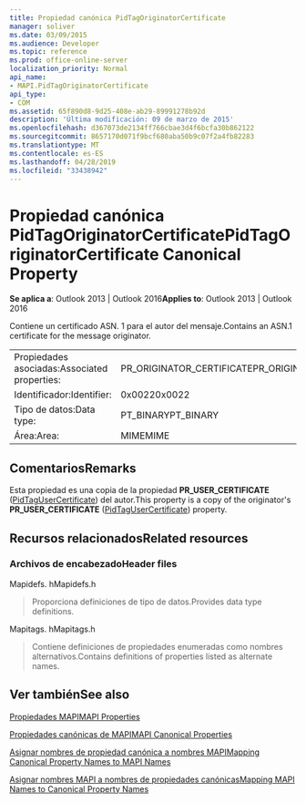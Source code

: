 ```yaml
---
title: Propiedad canónica PidTagOriginatorCertificate
manager: soliver
ms.date: 03/09/2015
ms.audience: Developer
ms.topic: reference
ms.prod: office-online-server
localization_priority: Normal
api_name:
- MAPI.PidTagOriginatorCertificate
api_type:
- COM
ms.assetid: 65f890d8-9d25-408e-ab29-89991278b92d
description: 'Última modificación: 09 de marzo de 2015'
ms.openlocfilehash: d367073de2134ff766cbae3d4f6bcfa30b862122
ms.sourcegitcommit: 8657170d071f9bcf680aba50b9c07f2a4fb82283
ms.translationtype: MT
ms.contentlocale: es-ES
ms.lasthandoff: 04/28/2019
ms.locfileid: "33438942"
---
```

# <a name="pidtagoriginatorcertificate-canonical-property"></a><span data-ttu-id="59b71-103">Propiedad canónica PidTagOriginatorCertificate</span><span class="sxs-lookup"><span data-stu-id="59b71-103">PidTagOriginatorCertificate Canonical Property</span></span>

  
  
<span data-ttu-id="59b71-104">**Se aplica a**: Outlook 2013 | Outlook 2016</span><span class="sxs-lookup"><span data-stu-id="59b71-104">**Applies to**: Outlook 2013 | Outlook 2016</span></span> 
  
<span data-ttu-id="59b71-105">Contiene un certificado ASN. 1 para el autor del mensaje.</span><span class="sxs-lookup"><span data-stu-id="59b71-105">Contains an ASN.1 certificate for the message originator.</span></span>
  
|||
|:-----|:-----|
|<span data-ttu-id="59b71-106">Propiedades asociadas:</span><span class="sxs-lookup"><span data-stu-id="59b71-106">Associated properties:</span></span>  <br/> |<span data-ttu-id="59b71-107">PR_ORIGINATOR_CERTIFICATE</span><span class="sxs-lookup"><span data-stu-id="59b71-107">PR_ORIGINATOR_CERTIFICATE</span></span>  <br/> |
|<span data-ttu-id="59b71-108">Identificador:</span><span class="sxs-lookup"><span data-stu-id="59b71-108">Identifier:</span></span>  <br/> |<span data-ttu-id="59b71-109">0x0022</span><span class="sxs-lookup"><span data-stu-id="59b71-109">0x0022</span></span>  <br/> |
|<span data-ttu-id="59b71-110">Tipo de datos:</span><span class="sxs-lookup"><span data-stu-id="59b71-110">Data type:</span></span>  <br/> |<span data-ttu-id="59b71-111">PT_BINARY</span><span class="sxs-lookup"><span data-stu-id="59b71-111">PT_BINARY</span></span>  <br/> |
|<span data-ttu-id="59b71-112">Área:</span><span class="sxs-lookup"><span data-stu-id="59b71-112">Area:</span></span>  <br/> |<span data-ttu-id="59b71-113">MIME</span><span class="sxs-lookup"><span data-stu-id="59b71-113">MIME</span></span>  <br/> |
   
## <a name="remarks"></a><span data-ttu-id="59b71-114">Comentarios</span><span class="sxs-lookup"><span data-stu-id="59b71-114">Remarks</span></span>

<span data-ttu-id="59b71-115">Esta propiedad es una copia de la propiedad **PR_USER_CERTIFICATE** ([PidTagUserCertificate](pidtagusercertificate-canonical-property.md)) del autor.</span><span class="sxs-lookup"><span data-stu-id="59b71-115">This property is a copy of the originator's **PR_USER_CERTIFICATE** ([PidTagUserCertificate](pidtagusercertificate-canonical-property.md)) property.</span></span>
  
## <a name="related-resources"></a><span data-ttu-id="59b71-116">Recursos relacionados</span><span class="sxs-lookup"><span data-stu-id="59b71-116">Related resources</span></span>

### <a name="header-files"></a><span data-ttu-id="59b71-117">Archivos de encabezado</span><span class="sxs-lookup"><span data-stu-id="59b71-117">Header files</span></span>

<span data-ttu-id="59b71-118">Mapidefs. h</span><span class="sxs-lookup"><span data-stu-id="59b71-118">Mapidefs.h</span></span>
  
> <span data-ttu-id="59b71-119">Proporciona definiciones de tipo de datos.</span><span class="sxs-lookup"><span data-stu-id="59b71-119">Provides data type definitions.</span></span>
    
<span data-ttu-id="59b71-120">Mapitags. h</span><span class="sxs-lookup"><span data-stu-id="59b71-120">Mapitags.h</span></span>
  
> <span data-ttu-id="59b71-121">Contiene definiciones de propiedades enumeradas como nombres alternativos.</span><span class="sxs-lookup"><span data-stu-id="59b71-121">Contains definitions of properties listed as alternate names.</span></span>
    
## <a name="see-also"></a><span data-ttu-id="59b71-122">Ver también</span><span class="sxs-lookup"><span data-stu-id="59b71-122">See also</span></span>



[<span data-ttu-id="59b71-123">Propiedades MAPI</span><span class="sxs-lookup"><span data-stu-id="59b71-123">MAPI Properties</span></span>](mapi-properties.md)
  
[<span data-ttu-id="59b71-124">Propiedades canónicas de MAPI</span><span class="sxs-lookup"><span data-stu-id="59b71-124">MAPI Canonical Properties</span></span>](mapi-canonical-properties.md)
  
[<span data-ttu-id="59b71-125">Asignar nombres de propiedad canónica a nombres MAPI</span><span class="sxs-lookup"><span data-stu-id="59b71-125">Mapping Canonical Property Names to MAPI Names</span></span>](mapping-canonical-property-names-to-mapi-names.md)
  
[<span data-ttu-id="59b71-126">Asignar nombres MAPI a nombres de propiedades canónicas</span><span class="sxs-lookup"><span data-stu-id="59b71-126">Mapping MAPI Names to Canonical Property Names</span></span>](mapping-mapi-names-to-canonical-property-names.md)

